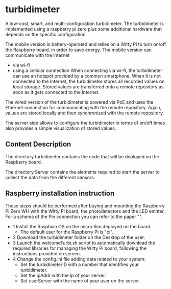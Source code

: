 # turbidimeter
A low-cost, smart, and multi-configuration turbidimeter.
The turbidimeter is implemented using a raspberry pi zero plus some additional hardware that depends on the specific configuration. 

The mobile version is battery-operated and relies on a Witty Pi to turn on/off the Raspberry board, in order to save energy.
The mobile version can communicate with the Internet 
 - via wi-fi
 - using a cellular connection
When connecting via wi-fi, the turbidimeter can use an hotspot provided by a common smartphone.
When it is not connected to the Internet, the turbidimeter stores all recorded values on local storage. Stored values are transferred onto a remote repository as soon as it gets connected to the Internet.

The wired version of the turbidimeter is powered via PoE and uses the Ethernet connection for communicating with the remote repository. Again, values are stored locally and then synchronized with the remote repository. 

The server side allows to configure the turbidimeter in terms of on/off times also provides a simple visualization of stored values. 

## Content Description

The directory turbidimeter contains the code that will be deployed on the Raspberry board.

The directory Server contains the elements required to start the server to collect the data from the different sensors.

## Raspberry installation instruction

These steps should be performed after buying and mounting the Raspberry Pi Zero WH with the Witty Pi board, the photodetectors and the LED emitter. For a schema of the Pin connection you can refer to the paper "".

* 1 Install the Raspbian OS on the micro Sim deployed on the board.
  - The default user for the Raspberry Pi is "pi".
* 2 Download the turbidimeter folder on the Desktop of the user. 
* 3 Launch the welcomeTurbi.sh script to automatically download the required libraries for managing the Witty Pi board, following the instructions provided on screen.
* 4 Change the config.ini file adding data related to your system:
  - Set the turbidimeterID with a number that identifies your turbidimeter.
  - Set the ipAddr with the Ip of your server.
  - Set userServer with the name of your user on the server.
